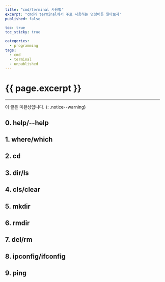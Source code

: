 ```yaml
---
title: "cmd/terminal 사용법"
excerpt: "cmd와 terminal에서 주로 사용하는 명령어를 알아보자"
published: false

toc: true
toc_sticky: true

categories:
  - programming
tags:
  - cmd
  - terminal
  - unpublished
---
```

# {{ page.excerpt }}
---
이 글은 미완성입니다.
{: .notice--warning}

## 0. help/--help


## 1. where/which


## 2. cd


## 3. dir/ls


## 4. cls/clear


## 5. mkdir


## 6. rmdir


## 7. del/rm


## 8. ipconfig/ifconfig


## 9. ping
